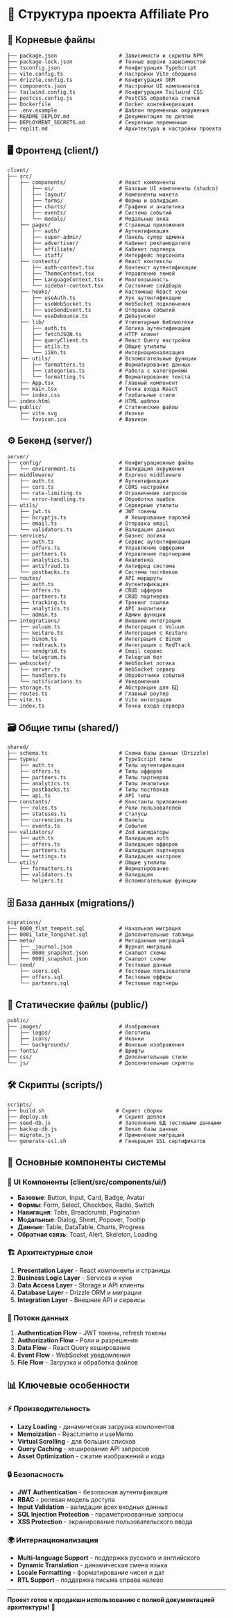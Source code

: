 # 📁 Структура проекта Affiliate Pro

## 🎯 Корневые файлы
```
├── package.json                    # Зависимости и скрипты NPM
├── package-lock.json               # Точные версии зависимостей
├── tsconfig.json                   # Конфигурация TypeScript
├── vite.config.ts                  # Настройки Vite сборщика
├── drizzle.config.ts               # Конфигурация ORM
├── components.json                 # Настройки UI компонентов
├── tailwind.config.ts              # Конфигурация Tailwind CSS
├── postcss.config.js               # PostCSS обработка стилей
├── Dockerfile                      # Docker контейнеризация
├── .env.example                    # Шаблон переменных окружения
├── README_DEPLOY.md                # Документация по деплою
├── DEPLOYMENT_SECRETS.md           # Секретные переменные
├── replit.md                       # Архитектура и настройки проекта
```

## 🖥️ Фронтенд (client/)
```
client/
├── src/
│   ├── components/                 # React компоненты
│   │   ├── ui/                     # Базовые UI компоненты (shadcn)
│   │   ├── layout/                 # Компоненты макета
│   │   ├── forms/                  # Формы и валидация
│   │   ├── charts/                 # Графики и аналитика
│   │   ├── events/                 # Система событий
│   │   └── modals/                 # Модальные окна
│   ├── pages/                      # Страницы приложения
│   │   ├── auth/                   # Аутентификация
│   │   ├── super-admin/            # Панель супер админа
│   │   ├── advertiser/             # Кабинет рекламодателя
│   │   ├── affiliate/              # Кабинет партнера
│   │   └── staff/                  # Интерфейс персонала
│   ├── contexts/                   # React контексты
│   │   ├── auth-context.tsx        # Контекст аутентификации
│   │   ├── ThemeContext.tsx        # Управление темой
│   │   ├── LanguageContext.tsx     # Многоязычность
│   │   └── sidebar-context.tsx     # Состояние сайдбара
│   ├── hooks/                      # Кастомные React хуки
│   │   ├── useAuth.ts              # Хук аутентификации
│   │   ├── useWebSocket.ts         # WebSocket подключения
│   │   ├── useSendEvent.ts         # Отправка событий
│   │   └── useDebounce.ts          # Дебаунсинг
│   ├── lib/                        # Утилитарные библиотеки
│   │   ├── auth.ts                 # Логика аутентификации
│   │   ├── fetchJSON.ts            # HTTP клиент
│   │   ├── queryClient.ts          # React Query настройки
│   │   ├── utils.ts                # Общие утилиты
│   │   └── i18n.ts                 # Интернационализация
│   ├── utils/                      # Вспомогательные функции
│   │   ├── formatters.ts           # Форматирование данных
│   │   ├── categories.ts           # Работа с категориями
│   │   └── formatting.ts           # Форматирование текста
│   ├── App.tsx                     # Главный компонент
│   ├── main.tsx                    # Точка входа React
│   └── index.css                   # Глобальные стили
├── index.html                      # HTML шаблон
└── public/                         # Статические файлы
    ├── vite.svg                    # Иконки
    └── favicon.ico                 # Фавикон
```

## ⚙️ Бекенд (server/)
```
server/
├── config/                         # Конфигурационные файлы
│   └── environment.ts              # Валидация окружения
├── middleware/                     # Express middleware
│   ├── auth.ts                     # Аутентификация
│   ├── cors.ts                     # CORS настройки
│   ├── rate-limiting.ts            # Ограничение запросов
│   └── error-handling.ts           # Обработка ошибок
├── utils/                          # Серверные утилиты
│   ├── jwt.ts                      # JWT токены
│   ├── bcryptjs.ts                   # Хеширование паролей
│   ├── email.ts                    # Отправка email
│   └── validators.ts               # Валидация данных
├── services/                       # Бизнес логика
│   ├── auth.ts                     # Сервис аутентификации
│   ├── offers.ts                   # Управление офферами
│   ├── partners.ts                 # Управление партнерами
│   ├── analytics.ts                # Аналитика
│   ├── antifraud.ts                # Антифрод система
│   └── postbacks.ts                # Система постбеков
├── routes/                         # API маршруты
│   ├── auth.ts                     # Аутентификация
│   ├── offers.ts                   # CRUD офферов
│   ├── partners.ts                 # CRUD партнеров
│   ├── tracking.ts                 # Трекинг ссылки
│   ├── analytics.ts                # API аналитики
│   └── admin.ts                    # Админ функции
├── integrations/                   # Внешние интеграции
│   ├── voluum.ts                   # Интеграция с Voluum
│   ├── keitaro.ts                  # Интеграция с Keitaro
│   ├── binom.ts                    # Интеграция с Binom
│   ├── redtrack.ts                 # Интеграция с RedTrack
│   ├── sendgrid.ts                 # Email сервис
│   └── telegram.ts                 # Telegram бот
├── websocket/                      # WebSocket логика
│   ├── server.ts                   # WebSocket сервер
│   ├── handlers.ts                 # Обработчики событий
│   └── notifications.ts            # Уведомления
├── storage.ts                      # Абстракция для БД
├── routes.ts                       # Главный роутер
├── vite.ts                         # Vite интеграция
└── index.ts                        # Точка входа сервера
```

## 🗃️ Общие типы (shared/)
```
shared/
├── schema.ts                       # Схема базы данных (Drizzle)
├── types/                          # TypeScript типы
│   ├── auth.ts                     # Типы аутентификации
│   ├── offers.ts                   # Типы офферов
│   ├── partners.ts                 # Типы партнеров
│   ├── analytics.ts                # Типы аналитики
│   ├── postbacks.ts                # Типы постбеков
│   └── api.ts                      # API типы
├── constants/                      # Константы приложения
│   ├── roles.ts                    # Роли пользователей
│   ├── statuses.ts                 # Статусы
│   ├── currencies.ts               # Валюты
│   └── events.ts                   # События
├── validators/                     # Zod валидаторы
│   ├── auth.ts                     # Валидация auth
│   ├── offers.ts                   # Валидация офферов
│   ├── partners.ts                 # Валидация партнеров
│   └── settings.ts                 # Валидация настроек
└── utils/                          # Общие утилиты
    ├── formatters.ts               # Форматирование
    ├── validators.ts               # Валидация
    └── helpers.ts                  # Вспомогательные функции
```

## 🗄️ База данных (migrations/)
```
migrations/
├── 0000_flat_tempest.sql           # Начальная миграция
├── 0001_late_longshot.sql          # Дополнительные таблицы
├── meta/                           # Метаданные миграций
│   ├── _journal.json               # Журнал миграций
│   ├── 0000_snapshot.json          # Снапшот схемы
│   └── 0001_snapshot.json          # Снапшот схемы
└── seed/                           # Тестовые данные
    ├── users.sql                   # Тестовые пользователи
    ├── offers.sql                  # Тестовые офферы
    └── partners.sql                # Тестовые партнеры
```

## 📁 Статические файлы (public/)
```
public/
├── images/                         # Изображения
│   ├── logos/                      # Логотипы
│   ├── icons/                      # Иконки
│   └── backgrounds/                # Фоновые изображения
├── fonts/                          # Шрифты
├── css/                            # Дополнительные стили
└── js/                             # Дополнительные скрипты
```

## 🛠️ Скрипты (scripts/)
```
scripts/
├── build.sh                       # Скрипт сборки
├── deploy.sh                       # Скрипт деплоя
├── seed-db.js                      # Заполнение БД тестовыми данными
├── backup-db.js                    # Бекап базы данных
├── migrate.js                      # Применение миграций
└── generate-ssl.sh                 # Генерация SSL сертификатов
```

## 🔧 Основные компоненты системы

### 🎨 UI Компоненты (client/src/components/ui/)
- **Базовые**: Button, Input, Card, Badge, Avatar
- **Формы**: Form, Select, Checkbox, Radio, Switch
- **Навигация**: Tabs, Breadcrumb, Pagination
- **Модальные**: Dialog, Sheet, Popover, Tooltip
- **Данные**: Table, DataTable, Charts, Progress
- **Обратная связь**: Toast, Alert, Skeleton, Loading

### 🏗️ Архитектурные слои
1. **Presentation Layer** - React компоненты и страницы
2. **Business Logic Layer** - Services и хуки
3. **Data Access Layer** - Storage и API клиенты
4. **Database Layer** - Drizzle ORM и миграции
5. **Integration Layer** - Внешние API и сервисы

### 🔄 Потоки данных
1. **Authentication Flow** - JWT токены, refresh токены
2. **Authorization Flow** - Роли и разрешения
3. **Data Flow** - React Query кеширование
4. **Event Flow** - WebSocket уведомления
5. **File Flow** - Загрузка и обработка файлов

## 📊 Ключевые особенности

### ⚡ Производительность
- **Lazy Loading** - динамическая загрузка компонентов
- **Memoization** - React.memo и useMemo
- **Virtual Scrolling** - для больших списков
- **Query Caching** - кеширование API запросов
- **Asset Optimization** - сжатие изображений и кода

### 🔒 Безопасность
- **JWT Authentication** - безопасная аутентификация
- **RBAC** - ролевая модель доступа
- **Input Validation** - валидация всех входных данных
- **SQL Injection Protection** - параметризованные запросы
- **XSS Protection** - экранирование пользовательского ввода

### 🌍 Интернационализация
- **Multi-language Support** - поддержка русского и английского
- **Dynamic Translation** - динамическая смена языка
- **Locale Formatting** - форматирование чисел и дат
- **RTL Support** - поддержка письма справа налево

---
**Проект готов к продакшн использованию с полной документацией архитектуры!** 🚀